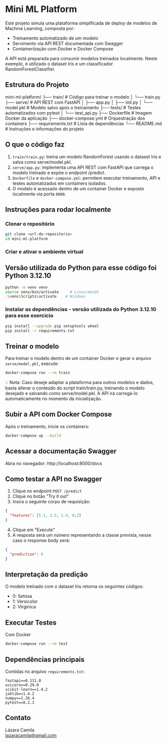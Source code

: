# Mini ML Platform

Este projeto simula uma plataforma simplificada de deploy de modelos de Machine Learning, composta por:

- Treinamento automatizado de um modelo
- Servimento via API REST documentada com Swagger
- Containerização com Docker e Docker Compose

A API está preparada para consumir modelos treinados localmente. Neste exemplo, é utilizado o dataset Iris e um classificador RandomForestClassifier.

## Estrutura do Projeto

mini-ml-platform/
├── train/              # Código para treinar o modelo
│   └── train.py
├── serve/              # API REST com FastAPI
│   ├── app.py
│   ├── init.py
│   └── model.pkl       # Modelo salvo após o treinamento
├── tests/              # Testes automatizados com pytest
│   └── test_api.py
├── Dockerfile          # Imagem Docker da aplicação
├── docker-compose.yml  # Orquestração dos containers
├── requirements.txt    # Lista de dependências
└── README.md           # Instruções e informações do projeto

## O que o código faz

1. `train/train.py`: treina um modelo RandomForest usando o dataset Iris e salva como serve/model.pkl.
2. `serve/app.py`: implementa uma API REST com FastAPI que carrega o modelo treinado e expõe o endpoint /predict.
3. `Dockerfile` e `docker-compose.yml`: permitem executar treinamento, API e testes automatizados em containers isolados.
4. O modelo é acessado dentro de um container Docker e exposto localmente via porta `8000`.


## Instruções para rodar localmente

### Clonar o repositório

```bash
git clone <url-do-repositorio>
cd mini-ml-platform
```

### Criar e ativar o ambiente virtual
## Versão utilizada do Python para esse código foi Python 3.12.10

```bash
python -m venv venv
source venv/bin/activate     # Linux/macOS
.\venv\Scripts\activate    # Windows
```

### Instalar as dependências - versão utilizada do Python 3.12.10 para esse exercicio

```bash
pip install --upgrade pip setuptools wheel
pip install -r requirements.txt
```

## Treinar o modelo

Para treinar o modelo dentro de um container Docker e gerar o arquivo `serve/model.pkl`, execute:

```bash
docker-compose run --rm train
```
💡 Nota: Caso deseje adaptar a plataforma para outros modelos e dados, basta alterar o conteúdo do script train/train.py, treinando o modelo desejado e salvando como serve/model.pkl. A API irá carregá-lo automaticamente no momento da inicialização.

## Subir a API com Docker Compose

Após o treinamento, inicie os containers:

```bash
docker-compose up --build
```

## Acessar a documentação Swagger

Abra no navegador: http://localhost:8000/docs

## Como testar a API no Swagger

1. Clique no endpoint `POST /predict`
2. Clique no botão "Try it out"
3. Insira o seguinte corpo de requisição:

```json
{
  "features": [5.1, 3.5, 1.4, 0.2]
}
```

4. Clique em "Execute"
5. A resposta será um número representando a classe prevista, nesse caso o response body será:

```json
{
  "prediction": 0
}
```

## Interpretação da predição

O modelo treinado com o dataset Iris retorna os seguintes códigos:

- 0: Setosa
- 1: Versicolor
- 2: Virginica

## Executar Testes

Com Docker

```bash
docker-compose run --rm test
```

## Dependências principais

Contidas no arquivo `requirements.txt`:

```
fastapi==0.111.0
uvicorn==0.29.0
scikit-learn==1.4.2
joblib==1.4.2
numpy==1.26.4
pytest==8.2.1
```

## Contato
Lázara Camila  
lazaracamila@gmail.com